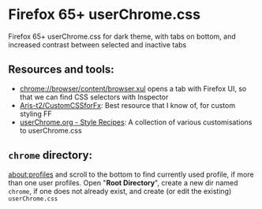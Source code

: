 # Firefox 65+ userChrome.css
Firefox 65+ userChrome.css for dark theme, with tabs on bottom, and increased contrast between selected and inactive tabs

## Resources and tools:

+ [chrome://browser/content/browser.xul](chrome://browser/content/browser.xul) opens a tab with Firefox UI, so that we can find CSS selectors with Inspector
+ [Aris-t2/CustomCSSforFx](https://github.com/Aris-t2/CustomCSSforFx): Best resource that I know of, for custom styling FF
+ [userChrome.org - Style Recipes](https://www.userchrome.org/find-user-style-recipes.html): A collection of various customisations to userChrome.css

## `chrome` directory:

[about:profiles](about:profiles) and scroll to the bottom to find currently used profile, if more than one user profiles. Open "**Root Directory**", create a new dir named `chrome`, if one does not already exist, and create (or edit the existing) `userChrome.css`
